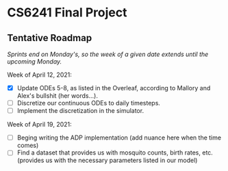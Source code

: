 # CS6241 Final Project

## Tentative Roadmap
*Sprints end on Monday's, so the week of a given date extends until the upcoming Monday.*

Week of April 12, 2021:
- [X] Update ODEs 5-8, as listed in the Overleaf, according to Mallory and Alex's bullshit (her words...).
- [ ] Discretize our continuous ODEs to daily timesteps.
- [ ] Implement the discretization in the simulator.

Week of April 19, 2021:
- [ ] Beging writing the ADP implementation (add nuance here when the time comes)
- [ ] Find a dataset that provides us with mosquito counts, birth rates, etc. (provides us with the necessary parameters listed in our model)
